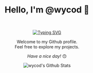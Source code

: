 
<h1 align="center">Hello, I'm @wycod 👾</h1><br/>

<div align="center">

[![Typing SVG](https://readme-typing-svg.herokuapp.com?color=7b3cc7&lines=I'm+a+Data+and+AI+Engineer;Feel+free+to+explore+my+projects)](https://git.io/typing-svg)


Welcome to my Github profile. <br>
Feel free to explore my projects. <br>

<i>Have a nice day!</i> 🙃

</div>
<!---
wycod/wycod is a ✨ special ✨ repository because its `README.md` (this file) appears on your GitHub profile.
You can click the Preview link to take a look at your changes.
--->


<div align="center">

<img align="center" src="https://github-readme-stats.vercel.app/api?username=wycod&show_icons=true&hide=contribs,prs&cache_seconds=86400&theme=midnight-purple" alt="wycod's Github Stats">

</br>
</div>
